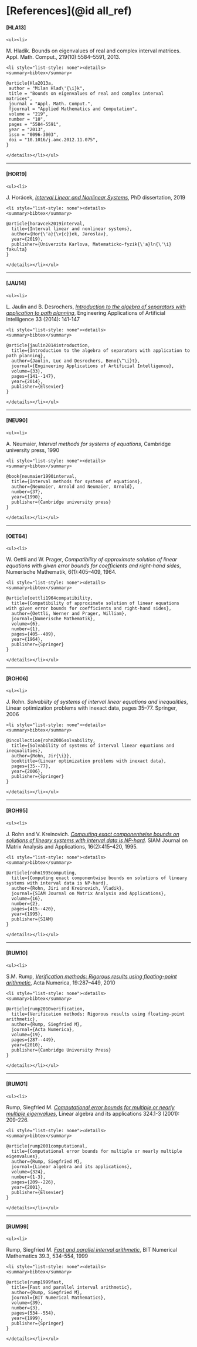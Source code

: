 # [References](@id all_ref)

#### [HLA13] 

```@raw html
<ul><li>
```
M. Hladík. Bounds on eigenvalues of real and complex interval matrices. Appl. Math. Comput., 219(10):5584–5591, 2013.
```@raw html
<li style="list-style: none"><details>
<summary>bibtex</summary>
```
```
@article{Hla2013a,
 author = "Milan Hlad\'{\i}k",
 title = "Bounds on eigenvalues of real and complex interval matrices",
 journal = "Appl. Math. Comput.",
 fjournal = "Applied Mathematics and Computation",
 volume = "219",
 number = "10",
 pages = "5584-5591",
 year = "2013",
 issn = "0096-3003",
 doi = "10.1016/j.amc.2012.11.075",
}
```
```@raw html
</details></li></ul>
```
---


#### [HOR19] 

```@raw html
<ul><li>
```
J. Horácek, [*Interval Linear and Nonlinear Systems*](https://kam.mff.cuni.cz/~horacek/source/horacek_phdthesis.pdf), PhD dissertation, 2019
```@raw html
<li style="list-style: none"><details>
<summary>bibtex</summary>
```
```
@article{horavcek2019interval,
  title={Interval linear and nonlinear systems},
  author={Hor{\'a}{\v{c}}ek, Jaroslav},
  year={2019},
  publisher={Univerzita Karlova, Matematicko-fyzik{\'a}ln{\'\i} fakulta}
}
```
```@raw html
</details></li></ul>
```
---

#### [JAU14] 

```@raw html
<ul><li>
```
L. Jaulin and B. Desrochers, [*Introduction to the algebra of separators with application to path planning*](https://www.ensta-bretagne.fr/jaulin/paper_seppath.pdf), Engineering Applications of Artificial Intelligence 33 (2014): 141-147
```@raw html
<li style="list-style: none"><details>
<summary>bibtex</summary>
```
```
@article{jaulin2014introduction,
  title={Introduction to the algebra of separators with application to path planning},
  author={Jaulin, Luc and Desrochers, Beno{\^\i}t},
  journal={Engineering Applications of Artificial Intelligence},
  volume={33},
  pages={141--147},
  year={2014},
  publisher={Elsevier}
}
```
```@raw html
</details></li></ul>
```
---

#### [NEU90]

```@raw html
<ul><li>
```
A. Neumaier, *Interval methods for systems of equations*, Cambridge university press, 1990 
```@raw html
<li style="list-style: none"><details>
<summary>bibtex</summary>
```
```
@book{neumaier1990interval,
  title={Interval methods for systems of equations},
  author={Neumaier, Arnold and Neumaier, Arnold},
  number={37},
  year={1990},
  publisher={Cambridge university press}
}
```
```@raw html
</details></li></ul>
```
---

#### [OET64]

```@raw html
<ul><li>
```
W. Oettli and W. Prager, *Compatibility of approximate solution of linear equations with given error bounds for coefficients and right-hand sides*, Numerische
Mathematik, 6(1):405–409, 1964.
```@raw html
<li style="list-style: none"><details>
<summary>bibtex</summary>
```
```
@article{oettli1964compatibility,
  title={Compatibility of approximate solution of linear equations with given error bounds for coefficients and right-hand sides},
  author={Oettli, Werner and Prager, William},
  journal={Numerische Mathematik},
  volume={6},
  number={1},
  pages={405--409},
  year={1964},
  publisher={Springer}
}
```
```@raw html
</details></li></ul>
```
---

#### [ROH06]

```@raw html
<ul><li>
```
J. Rohn. *Solvability of systems of interval linear equations and inequalities*, Linear optimization problems with inexact data, pages 35–77. Springer, 2006
```@raw html
<li style="list-style: none"><details>
<summary>bibtex</summary>
```
```
@incollection{rohn2006solvability,
  title={Solvability of systems of interval linear equations and inequalities},
  author={Rohn, Jir{\i}},
  booktitle={Linear optimization problems with inexact data},
  pages={35--77},
  year={2006},
  publisher={Springer}
}
```
```@raw html
</details></li></ul>
```
---

#### [ROH95]

```@raw html
<ul><li>
```
J. Rohn and V. Kreinovich. [*Computing exact componentwise bounds on solutions of lineary systems with interval data is NP-hard*](https://citeseerx.ist.psu.edu/viewdoc/download?doi=10.1.1.88.8810&rep=rep1&type=pdf). SIAM Journal on Matrix
Analysis and Applications, 16(2):415–420, 1995.
```@raw html
<li style="list-style: none"><details>
<summary>bibtex</summary>
```
```
@article{rohn1995computing,
  title={Computing exact componentwise bounds on solutions of lineary systems with interval data is NP-hard},
  author={Rohn, Jiri and Kreinovich, Vladik},
  journal={SIAM Journal on Matrix Analysis and Applications},
  volume={16},
  number={2},
  pages={415--420},
  year={1995},
  publisher={SIAM}
}
```
```@raw html
</details></li></ul>
```
---

#### [RUM10]

```@raw html
<ul><li>
```
S.M. Rump, [*Verification methods: Rigorous results using floating-point arithmetic*](https://www.tuhh.de/ti3/paper/rump/Ru10.pdf), Acta Numerica, 19:287–449, 2010
```@raw html
<li style="list-style: none"><details>
<summary>bibtex</summary>
```
```
@article{rump2010verification,
  title={Verification methods: Rigorous results using floating-point arithmetic},
  author={Rump, Siegfried M},
  journal={Acta Numerica},
  volume={19},
  pages={287--449},
  year={2010},
  publisher={Cambridge University Press}
}
```
```@raw html
</details></li></ul>
```
---

#### [RUM01]

```@raw html
<ul><li>
```
Rump, Siegfried M. [*Computational error bounds for multiple or nearly multiple eigenvalues*](https://www.tuhh.de/ti3/paper/rump/Ru99c.pdf), Linear algebra and its applications 324.1-3 (2001): 209-226.
```@raw html
<li style="list-style: none"><details>
<summary>bibtex</summary>
```
```
@article{rump2001computational,
  title={Computational error bounds for multiple or nearly multiple eigenvalues},
  author={Rump, Siegfried M},
  journal={Linear algebra and its applications},
  volume={324},
  number={1-3},
  pages={209--226},
  year={2001},
  publisher={Elsevier}
}
```
```@raw html
</details></li></ul>
```
---

#### [RUM99]

```@raw html
<ul><li>
```
Rump, Siegfried M. [*Fast and parallel interval arithmetic*](https://www.tuhh.de/ti3/paper/rump/Ru99b.pdf), BIT Numerical Mathematics 39.3, 534-554, 1999
```@raw html
<li style="list-style: none"><details>
<summary>bibtex</summary>
```
```
@article{rump1999fast,
  title={Fast and parallel interval arithmetic},
  author={Rump, Siegfried M},
  journal={BIT Numerical Mathematics},
  volume={39},
  number={3},
  pages={534--554},
  year={1999},
  publisher={Springer}
}
```
```@raw html
</details></li></ul>
```